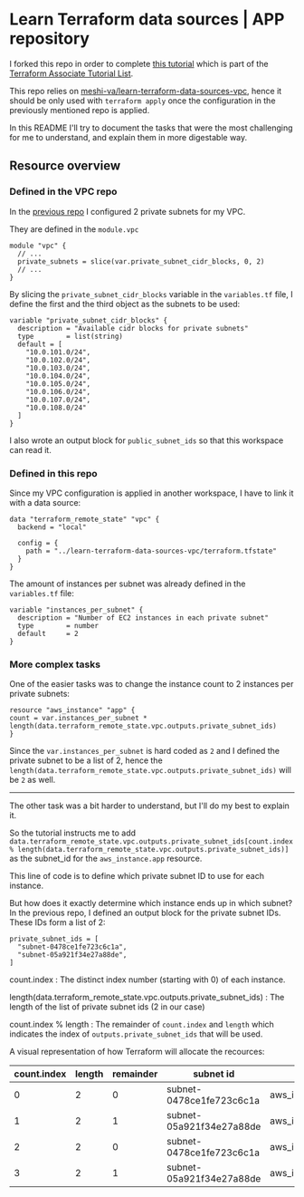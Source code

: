 # Learn Terraform data sources | APP repository

I forked this repo in order to complete [this tutorial](https://learn.hashicorp.com/tutorials/terraform/data-sources?in=terraform/certification-associate-tutorials) which is part of the [Terraform Associate Tutorial List](https://learn.hashicorp.com/collections/terraform/certification-associate-tutorials).

This repo relies on [meshi-va/learn-terraform-data-sources-vpc](https://github.com/meshi-va/learn-terraform-data-sources-vpc), hence it should be only used with `terraform apply` once the configuration in the previously mentioned repo is applied. 

In this README I'll try to document the tasks that were the most challenging for me to understand, and explain them in more digestable way.

## Resource overview

### Defined in the VPC repo

In the [previous repo](https://github.com/meshi-va/learn-terraform-data-sources-vpc) I configured 2 private subnets for my VPC.

They are defined in the `module.vpc` 

```
module "vpc" {
  // ...
  private_subnets = slice(var.private_subnet_cidr_blocks, 0, 2)
  // ...
}
```
By slicing the `private_subnet_cidr_blocks` variable in the `variables.tf` file, I define the first and the third object as the subnets to be used:

```
variable "private_subnet_cidr_blocks" {
  description = "Available cidr blocks for private subnets"
  type        = list(string)
  default = [
    "10.0.101.0/24",
    "10.0.102.0/24",
    "10.0.103.0/24",
    "10.0.104.0/24",
    "10.0.105.0/24",
    "10.0.106.0/24",
    "10.0.107.0/24",
    "10.0.108.0/24"
  ]
}
```

I also wrote an output block for `public_subnet_ids` so that this workspace can read it.

### Defined in this repo

Since my VPC configuration is applied in another workspace, I have to link it with a data source:

```
data "terraform_remote_state" "vpc" {
  backend = "local"

  config = {
    path = "../learn-terraform-data-sources-vpc/terraform.tfstate"
  }
}
```
The amount of instances per subnet was already defined in the `variables.tf` file:

```
variable "instances_per_subnet" {
  description = "Number of EC2 instances in each private subnet"
  type        = number
  default     = 2
}
```

### More complex tasks

One of the easier tasks was to change the instance count to 2 instances per private subnets:

```
resource "aws_instance" "app" {
count = var.instances_per_subnet * length(data.terraform_remote_state.vpc.outputs.private_subnet_ids)
}
```
Since the `var.instances_per_subnet` is hard coded as `2` and I defined the private subnet to be a list of 2, hence the `length(data.terraform_remote_state.vpc.outputs.private_subnet_ids)` will be `2` as well.

---

The other task was a bit harder to understand, but I'll do my best to explain it.

So the tutorial instructs me to add `data.terraform_remote_state.vpc.outputs.private_subnet_ids[count.index % length(data.terraform_remote_state.vpc.outputs.private_subnet_ids)]` as the subnet_id for the `aws_instance.app` resource.

This line of code is to define which private subnet ID to use for each instance.

But how does it exactly determine which instance ends up in which subnet?
In the previous repo, I defined an output block for the private subnet IDs. These IDs form a list of 2:

```
private_subnet_ids = [
  "subnet-0478ce1fe723c6c1a",
  "subnet-05a921f34e27a88de",
]
```

count.index
: The distinct index number (starting with 0) of each instance. 

length(data.terraform_remote_state.vpc.outputs.private_subnet_ids)
: The length of the list of private subnet ids (2 in our case)

count.index % length
: The remainder of `count.index` and `length` which indicates the index of `outputs.private_subnet_ids` that will be used.

A visual representation of how Terraform will allocate the recources:

| count.index | length | remainder | subnet id | instance |
| ----------- | ----------- | ----------- | ----------- | ----------- |
| 0 | 2 | 0 | subnet-0478ce1fe723c6c1a | aws_instance.app[0] |
| 1 | 2 | 1 | subnet-05a921f34e27a88de | aws_instance.app[1] |
| 2 | 2 | 0 | subnet-0478ce1fe723c6c1a | aws_instance.app[2] |
| 3 | 2 | 1 | subnet-05a921f34e27a88de | aws_instance.app[3] |
